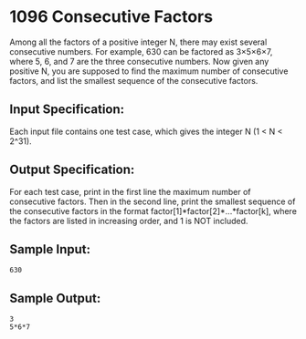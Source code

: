 # 1096 Consecutive Factors
Among all the factors of a positive integer N, there may exist several consecutive numbers. For example, 630 can be factored as 3×5×6×7, where 5, 6, and 7 are the three consecutive numbers. Now given any positive N, you are supposed to find the maximum number of consecutive factors, and list the smallest sequence of the consecutive factors.

## Input Specification:
Each input file contains one test case, which gives the integer N (1 < N < 2^31).

## Output Specification:
For each test case, print in the first line the maximum number of consecutive factors. Then in the second line, print the smallest sequence of the consecutive factors in the format factor[1]\*factor[2]\*...\*factor[k], where the factors are listed in increasing order, and 1 is NOT included.

## Sample Input:
    630

## Sample Output:
    3
    5*6*7